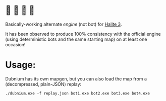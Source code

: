 # 🐢 🐊 🦎 🐍

Basically-working alternate *engine* (not bot) for [Halite 3](https://github.com/HaliteChallenge/Halite-III).

It has been observed to produce 100% consistency with the official engine (using deterministic bots and the same starting map) on at least one occasion!

# Usage:

Dubnium has its own mapgen, but you can also load the map from a (decompressed, plain-JSON) replay:

`./dubnium.exe -f replay.json bot1.exe bot2.exe bot3.exe bot4.exe`
